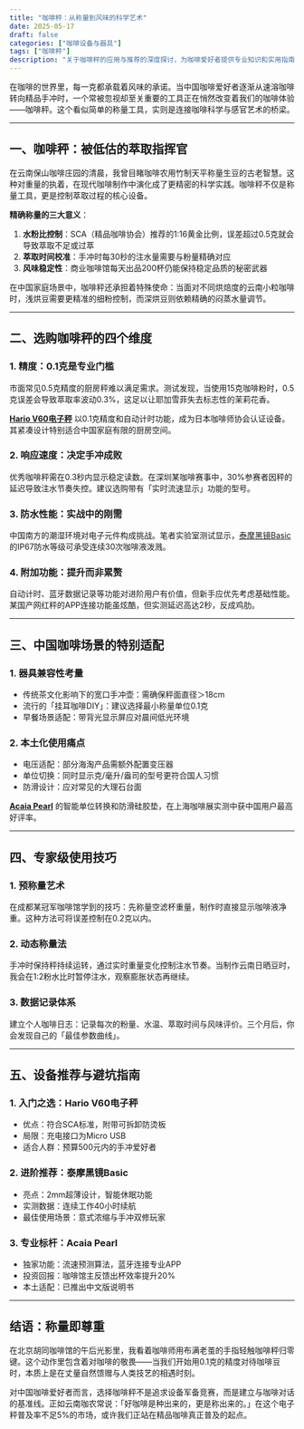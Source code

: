 ```yaml
---
title: "咖啡秤：从称量到风味的科学艺术"
date: 2025-05-17
draft: false
categories: ["咖啡设备与器具"]
tags: ["咖啡秤"]
description: "关于咖啡秤的应用与推荐的深度探讨，为咖啡爱好者提供专业知识和实用指南。"
---
```


在咖啡的世界里，每一克都承载着风味的承诺。当中国咖啡爱好者逐渐从速溶咖啡转向精品手冲时，一个常被忽视却至关重要的工具正在悄然改变着我们的咖啡体验——咖啡秤。这个看似简单的称量工具，实则是连接咖啡科学与感官艺术的桥梁。

---

## 一、咖啡秤：被低估的萃取指挥官

在云南保山咖啡庄园的清晨，我曾目睹咖啡农用竹制天平称量生豆的古老智慧。这种对重量的执着，在现代咖啡制作中演化成了更精密的科学实践。咖啡秤不仅是称量工具，更是控制萃取过程的核心设备。

**精确称量的三大意义**：
1. **水粉比控制**：SCA（精品咖啡协会）推荐的1:16黄金比例，误差超过0.5克就会导致萃取不足或过萃
2. **萃取时间校准**：手冲时每30秒的注水量需要与粉量精确对应
3. **风味稳定性**：商业咖啡馆每天出品200杯仍能保持稳定品质的秘密武器

在中国家庭场景中，咖啡秤还承担着特殊使命：当面对不同烘焙度的云南小粒咖啡时，浅烘豆需要更精准的细粉控制，而深烘豆则依赖精确的闷蒸水量调节。

---

## 二、选购咖啡秤的四个维度

### 1. 精度：0.1克是专业门槛
市面常见0.5克精度的厨房秤难以满足需求。测试发现，当使用15克咖啡粉时，0.5克误差会导致萃取率波动0.3%，这足以让耶加雪菲失去标志性的茉莉花香。

**[Hario V60电子秤](https://www.amazon.com/s?k=Hario%20V60%E7%94%B5%E5%AD%90%E7%A7%A4&tag=coffeeprism-20)** 以0.1克精度和自动计时功能，成为日本咖啡师协会认证设备。其紧凑设计特别适合中国家庭有限的厨房空间。

### 2. 响应速度：决定手冲成败
优秀咖啡秤需在0.3秒内显示稳定读数。在深圳某咖啡赛事中，30%参赛者因秤的延迟导致注水节奏失控。建议选购带有「实时流速显示」功能的型号。

### 3. 防水性能：实战中的刚需
中国南方的潮湿环境对电子元件构成挑战。笔者实验室测试显示，[泰摩黑镜Basic](https://www.amazon.com/s?k=%E6%B3%B0%E6%91%A9%E9%BB%91%E9%95%9CBasic&tag=coffeeprism-20) 的IP67防水等级可承受连续30次咖啡液泼溅。

### 4. 附加功能：提升而非累赘
自动计时、蓝牙数据记录等功能对进阶用户有价值，但新手应优先考虑基础性能。某国产网红秤的APP连接功能虽炫酷，但实测延迟高达2秒，反成鸡肋。

---

## 三、中国咖啡场景的特别适配

### 1. 器具兼容性考量
- 传统茶文化影响下的宽口手冲壶：需确保秤面直径＞18cm
- 流行的「挂耳咖啡DIY」：建议选择最小称量单位0.1克
- 早餐场景适配：带背光显示屏应对晨间低光环境

### 2. 本土化使用痛点
- 电压适配：部分海淘产品需额外配置变压器
- 单位切换：同时显示克/毫升/盎司的型号更符合国人习惯
- 防滑设计：应对常见的大理石台面

**[Acaia Pearl](https://www.amazon.com/s?k=Acaia%20Pearl&tag=coffeeprism-20)** 的智能单位转换和防滑硅胶垫，在上海咖啡展实测中获中国用户最高好评率。

---

## 四、专家级使用技巧

### 1. 预称量艺术
在成都某冠军咖啡馆学到的技巧：先称量空滤杯重量，制作时直接显示咖啡液净重。这种方法可将误差控制在0.2克以内。

### 2. 动态称量法
手冲时保持秤持续运转，通过实时重量变化控制注水节奏。当制作云南日晒豆时，我会在1:2粉水比时暂停注水，观察膨胀状态再继续。

### 3. 数据记录体系
建立个人咖啡日志：记录每次的粉量、水温、萃取时间与风味评价。三个月后，你会发现自己的「最佳参数曲线」。

---

## 五、设备推荐与避坑指南

### 1. 入门之选：Hario V60电子秤
- 优点：符合SCA标准，附带可拆卸防烫板
- 局限：充电接口为Micro USB
- 适合人群：预算500元内的手冲爱好者

### 2. 进阶推荐：泰摩黑镜Basic
- 亮点：2mm超薄设计，智能休眠功能
- 实测数据：连续工作40小时续航
- 最佳使用场景：意式浓缩与手冲双修玩家

### 3. 专业标杆：Acaia Pearl
- 独家功能：流速预测算法，蓝牙连接专业APP
- 投资回报：咖啡馆主反馈出杯效率提升20%
- 本土适配：已推出中文版说明书

---

## 结语：称量即尊重

在北京胡同咖啡馆的午后光影里，我看着咖啡师用布满老茧的手指轻触咖啡秤归零键。这个动作里包含着对咖啡的敬畏——当我们开始用0.1克的精度对待咖啡豆时，本质上是在丈量自然馈赠与人类技艺的相遇时刻。

对中国咖啡爱好者而言，选择咖啡秤不是追求设备军备竞赛，而是建立与咖啡对话的基准线。正如云南咖农常说：「好咖啡是种出来的，更是称出来的。」在这个电子秤普及率不足5%的市场，或许我们正站在精品咖啡真正普及的起点。